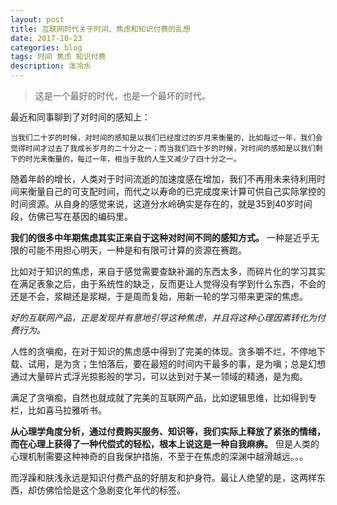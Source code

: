 ```yaml
---
layout: post
title: 互联网时代关于时间、焦虑和知识付费的乱想
date: 2017-10-23
categories: blog
tags: 时间 焦虑 知识付费
description: 泼冷水
---
```


> 这是一个最好的时代，也是一个最坏的时代。

最近和同事聊到了对时间的感知上：

```
当我们二十岁的时候，对时间的感知是以我们已经度过的岁月来衡量的，比如每过一年，我们会觉得时间才过去了我成长岁月的二十分之一；而当我们四十岁的时候，对时间的感知是以我们剩下的时光来衡量的，每过一年，相当于我的人生又减少了四十分之一。
```

随着年龄的增长，人类对于时间流逝的加速度感在增加，我们不再用未来待利用时间来衡量自己的可支配时间，而代之以寿命的已完成度来计算可供自己实际掌控的时间资源。从自身的感觉来说，这道分水岭确实是存在的，就是35到40岁时间段，仿佛已写在基因的编码里。

**我们的很多中年期焦虑其实正来自于这种对时间不同的感知方式。** 一种是近乎无限的可能不用担心明天，一种是和有限可计算的资源在赛跑。

比如对于知识的焦虑，来自于感觉需要查缺补漏的东西太多，而碎片化的学习其实在满足表象之后，由于系统性的缺乏，反而更让人觉得没有学到什么东西，不会的还是不会，浆糊还是浆糊，于是周而复始，用新一轮的学习带来更深的焦虑。

*好的互联网产品，正是发现并有意地引导这种焦虑，并且将这种心理因素转化为付费行为。*

人性的贪嗔痴，在对于知识的焦虑感中得到了完美的体现。贪多嚼不烂，不停地下载、试用，是为贪；生怕落后，要在最短的时间内干最多的事，是为嗔；总是幻想通过大量碎片式浮光掠影般的学习，可以达到对于某一领域的精通，是为痴。

满足了贪嗔痴，自然也就成就了完美的互联网产品，比如逻辑思维，比如得到专栏，比如喜马拉雅听书。

**从心理学角度分析，通过付费购买服务、知识等，我们实际上释放了紧张的情绪，而在心理上获得了一种代偿式的轻松，根本上说这是一种自我麻痹。** 但是人类的心理机制需要这种神奇的自我保护措施，不至于在焦虑的深渊中越滑越远。。。

而浮躁和肤浅永远是知识付费产品的好朋友和护身符。最让人绝望的是，这两样东西，却仿佛恰恰是这个急剧变化年代的标签。
